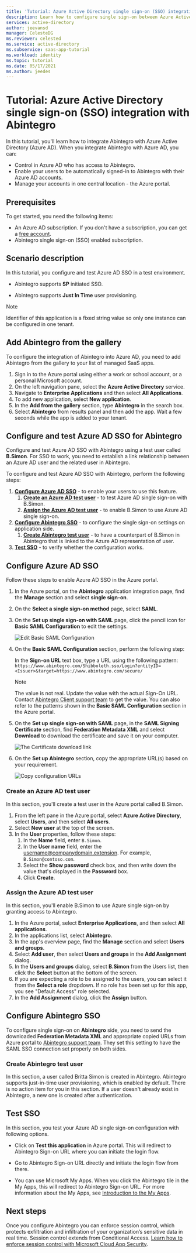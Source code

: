 ```yaml
---
title: 'Tutorial: Azure Active Directory single sign-on (SSO) integration with Abintegro | Microsoft Docs'
description: Learn how to configure single sign-on between Azure Active Directory and Abintegro.
services: active-directory
author: jeevansd
manager: CelesteDG
ms.reviewer: celested
ms.service: active-directory
ms.subservice: saas-app-tutorial
ms.workload: identity
ms.topic: tutorial
ms.date: 05/17/2021
ms.author: jeedes
---
```


# Tutorial: Azure Active Directory single sign-on (SSO) integration with Abintegro

In this tutorial, you'll learn how to integrate Abintegro with Azure Active Directory (Azure AD). When you integrate Abintegro with Azure AD, you can:

* Control in Azure AD who has access to Abintegro.
* Enable your users to be automatically signed-in to Abintegro with their Azure AD accounts.
* Manage your accounts in one central location - the Azure portal.

## Prerequisites

To get started, you need the following items:

* An Azure AD subscription. If you don't have a subscription, you can get a [free account](https://azure.microsoft.com/free/).
* Abintegro single sign-on (SSO) enabled subscription.

## Scenario description

In this tutorial, you configure and test Azure AD SSO in a test environment.

* Abintegro supports **SP** initiated SSO.

* Abintegro supports **Just In Time** user provisioning.

> [!NOTE]
> Identifier of this application is a fixed string value so only one instance can be configured in one tenant.

## Add Abintegro from the gallery

To configure the integration of Abintegro into Azure AD, you need to add Abintegro from the gallery to your list of managed SaaS apps.

1. Sign in to the Azure portal using either a work or school account, or a personal Microsoft account.
1. On the left navigation pane, select the **Azure Active Directory** service.
1. Navigate to **Enterprise Applications** and then select **All Applications**.
1. To add new application, select **New application**.
1. In the **Add from the gallery** section, type **Abintegro** in the search box.
1. Select **Abintegro** from results panel and then add the app. Wait a few seconds while the app is added to your tenant.

## Configure and test Azure AD SSO for Abintegro

Configure and test Azure AD SSO with Abintegro using a test user called **B.Simon**. For SSO to work, you need to establish a link relationship between an Azure AD user and the related user in Abintegro.

To configure and test Azure AD SSO with Abintegro, perform the following steps:

1. **[Configure Azure AD SSO](#configure-azure-ad-sso)** - to enable your users to use this feature.
    1. **[Create an Azure AD test user](#create-an-azure-ad-test-user)** - to test Azure AD single sign-on with B.Simon.
    1. **[Assign the Azure AD test user](#assign-the-azure-ad-test-user)** - to enable B.Simon to use Azure AD single sign-on.
1. **[Configure Abintegro SSO](#configure-abintegro-sso)** - to configure the single sign-on settings on application side.
    1. **[Create Abintegro test user](#create-abintegro-test-user)** - to have a counterpart of B.Simon in Abintegro that is linked to the Azure AD representation of user.
1. **[Test SSO](#test-sso)** - to verify whether the configuration works.

## Configure Azure AD SSO

Follow these steps to enable Azure AD SSO in the Azure portal.

1. In the Azure portal, on the **Abintegro** application integration page, find the **Manage** section and select **single sign-on**.
1. On the **Select a single sign-on method** page, select **SAML**.
1. On the **Set up single sign-on with SAML** page, click the pencil icon for **Basic SAML Configuration** to edit the settings.

   ![Edit Basic SAML Configuration](common/edit-urls.png)

1. On the **Basic SAML Configuration** section, perform the following step:

    In the **Sign-on URL** text box, type a URL using the following pattern:
    `https://www.abintegro.com/Shibboleth.sso/Login?entityID=<Issuer>&target=https://www.abintegro.com/secure/`

    > [!NOTE]
    > The value is not real. Update the value with the actual Sign-On URL. Contact [Abintegro Client support team](mailto:support@abintegro.com) to get the value. You can also refer to the patterns shown in the **Basic SAML Configuration** section in the Azure portal.

1. On the **Set up single sign-on with SAML** page, in the **SAML Signing Certificate** section,  find **Federation Metadata XML** and select **Download** to download the certificate and save it on your computer.

    ![The Certificate download link](common/metadataxml.png)

1. On the **Set up Abintegro** section, copy the appropriate URL(s) based on your requirement.

    ![Copy configuration URLs](common/copy-configuration-urls.png)

### Create an Azure AD test user

In this section, you'll create a test user in the Azure portal called B.Simon.

1. From the left pane in the Azure portal, select **Azure Active Directory**, select **Users**, and then select **All users**.
1. Select **New user** at the top of the screen.
1. In the **User** properties, follow these steps:
   1. In the **Name** field, enter `B.Simon`.  
   1. In the **User name** field, enter the username@companydomain.extension. For example, `B.Simon@contoso.com`.
   1. Select the **Show password** check box, and then write down the value that's displayed in the **Password** box.
   1. Click **Create**.

### Assign the Azure AD test user

In this section, you'll enable B.Simon to use Azure single sign-on by granting access to Abintegro.

1. In the Azure portal, select **Enterprise Applications**, and then select **All applications**.
1. In the applications list, select **Abintegro**.
1. In the app's overview page, find the **Manage** section and select **Users and groups**.
1. Select **Add user**, then select **Users and groups** in the **Add Assignment** dialog.
1. In the **Users and groups** dialog, select **B.Simon** from the Users list, then click the **Select** button at the bottom of the screen.
1. If you are expecting a role to be assigned to the users, you can select it from the **Select a role** dropdown. If no role has been set up for this app, you see "Default Access" role selected.
1. In the **Add Assignment** dialog, click the **Assign** button.

## Configure Abintegro SSO

To configure single sign-on on **Abintegro** side, you need to send the downloaded **Federation Metadata XML** and appropriate copied URLs from Azure portal to [Abintegro support team](mailto:support@abintegro.com). They set this setting to have the SAML SSO connection set properly on both sides.

### Create Abintegro test user

In this section, a user called Britta Simon is created in Abintegro. Abintegro supports just-in-time user provisioning, which is enabled by default. There is no action item for you in this section. If a user doesn't already exist in Abintegro, a new one is created after authentication.

## Test SSO 

In this section, you test your Azure AD single sign-on configuration with following options. 

* Click on **Test this application** in Azure portal. This will redirect to Abintegro Sign-on URL where you can initiate the login flow. 

* Go to Abintegro Sign-on URL directly and initiate the login flow from there.

* You can use Microsoft My Apps. When you click the Abintegro tile in the My Apps, this will redirect to Abintegro Sign-on URL. For more information about the My Apps, see [Introduction to the My Apps](../user-help/my-apps-portal-end-user-access.md).

## Next steps

Once you configure Abintegro you can enforce session control, which protects exfiltration and infiltration of your organization’s sensitive data in real time. Session control extends from Conditional Access. [Learn how to enforce session control with Microsoft Cloud App Security](/cloud-app-security/proxy-deployment-aad).
